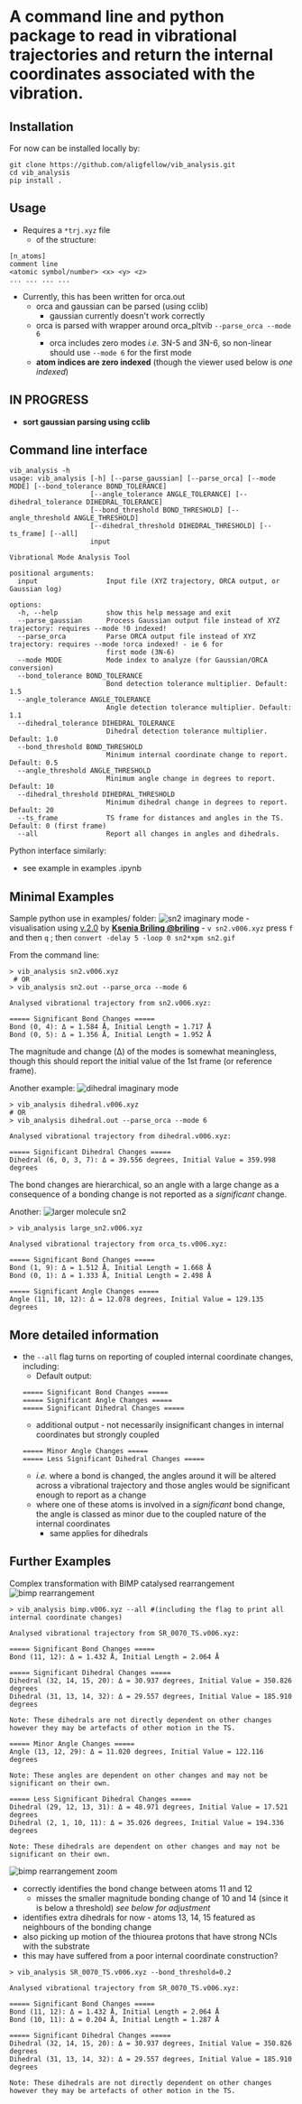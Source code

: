 # A command line and python package to read in vibrational trajectories and return the internal coordinates associated with the vibration.

## Installation
For now can be installed locally by:
```
git clone https://github.com/aligfellow/vib_analysis.git
cd vib_analysis
pip install .
```

## Usage
- Requires a ```*trj.xyz``` file
  - of the structure:
```
[n_atoms]
comment line
<atomic symbol/number> <x> <y> <z>
... ... ... ... 
```
- Currently, this has been written for orca.out
  - orca and gaussian can be parsed (using cclib)
     - gaussian currently doesn't work correctly
  - orca is parsed with wrapper around orca_pltvib `--parse_orca --mode 6`
     - orca includes zero modes *i.e.* 3N-5 and 3N-6, so non-linear should use `--mode 6` for the first mode
  - **atom indices are zero indexed** (though the viewer used below is *one indexed*)
     
## IN PROGRESS
 - **sort gaussian parsing using cclib**

## Command line interface
```
vib_analysis -h
usage: vib_analysis [-h] [--parse_gaussian] [--parse_orca] [--mode MODE] [--bond_tolerance BOND_TOLERANCE]
                    [--angle_tolerance ANGLE_TOLERANCE] [--dihedral_tolerance DIHEDRAL_TOLERANCE]
                    [--bond_threshold BOND_THRESHOLD] [--angle_threshold ANGLE_THRESHOLD]
                    [--dihedral_threshold DIHEDRAL_THRESHOLD] [--ts_frame] [--all]
                    input

Vibrational Mode Analysis Tool

positional arguments:
  input                 Input file (XYZ trajectory, ORCA output, or Gaussian log)

options:
  -h, --help            show this help message and exit
  --parse_gaussian      Process Gaussian output file instead of XYZ trajectory: requires --mode !0 indexed!
  --parse_orca          Parse ORCA output file instead of XYZ trajectory: requires --mode !orca indexed! - ie 6 for
                        first mode (3N-6)
  --mode MODE           Mode index to analyze (for Gaussian/ORCA conversion)
  --bond_tolerance BOND_TOLERANCE
                        Bond detection tolerance multiplier. Default: 1.5
  --angle_tolerance ANGLE_TOLERANCE
                        Angle detection tolerance multiplier. Default: 1.1
  --dihedral_tolerance DIHEDRAL_TOLERANCE
                        Dihedral detection tolerance multiplier. Default: 1.0
  --bond_threshold BOND_THRESHOLD
                        Minimum internal coordinate change to report. Default: 0.5
  --angle_threshold ANGLE_THRESHOLD
                        Minimum angle change in degrees to report. Default: 10
  --dihedral_threshold DIHEDRAL_THRESHOLD
                        Minimum dihedral change in degrees to report. Default: 20
  --ts_frame            TS frame for distances and angles in the TS. Default: 0 (first frame)
  --all                 Report all changes in angles and dihedrals.
```                 
Python interface similarly:
  - see example in examples .ipynb

## Minimal Examples 
Sample python use in examples/ folder:
![sn2 imaginary mode](images/sn2.gif)
    - visualisation using [v.2.0](https://github.com/briling/v) by [**Ksenia Briling @briling**](https://github.com/briling) 
    - ```v sn2.v006.xyz``` press `f` and then `q` ; then ```convert -delay 5 -loop 0 sn2*xpm sn2.gif```

From the command line:
``` 
> vib_analysis sn2.v006.xyz
 # OR
> vib_analysis sn2.out --parse_orca --mode 6

Analysed vibrational trajectory from sn2.v006.xyz:

===== Significant Bond Changes =====
Bond (0, 4): Δ = 1.584 Å, Initial Length = 1.717 Å
Bond (0, 5): Δ = 1.356 Å, Initial Length = 1.952 Å
```
The magnitude and change (Δ) of the modes is somewhat meaningless, though this should report the initial value of the 1st frame (or reference frame).

Another example:
![dihedral imaginary mode](images/dihedral.gif)
```
> vib_analysis dihedral.v006.xyz
# OR
> vib_analysis dihedral.out --parse_orca --mode 6

Analysed vibrational trajectory from dihedral.v006.xyz:

===== Significant Dihedral Changes =====
Dihedral (6, 0, 3, 7): Δ = 39.556 degrees, Initial Value = 359.998 degrees
```

The bond changes are hierarchical, so an angle with a large change as a consequence of a bonding change is not reported as a *significant* change.

Another:
![larger molecule sn2](images/large_sn2.gif)
```
> vib_analysis large_sn2.v006.xyz

Analysed vibrational trajectory from orca_ts.v006.xyz:

===== Significant Bond Changes =====
Bond (1, 9): Δ = 1.512 Å, Initial Length = 1.668 Å
Bond (0, 1): Δ = 1.333 Å, Initial Length = 2.498 Å

===== Significant Angle Changes =====
Angle (11, 10, 12): Δ = 12.078 degrees, Initial Value = 129.135 degrees
```

## More detailed information
- the `--all` flag turns on reporting of coupled internal coordinate changes, including:
   - Default output:
  ```
  ===== Significant Bond Changes =====
  ===== Significant Angle Changes =====
  ===== Significant Dihedral Changes =====
  ```
    - additional output - not necessarily insignificant changes in internal coordinates but strongly coupled
  ```
  ===== Minor Angle Changes =====
  ===== Less Significant Dihedral Changes =====   
  ```
  - *i.e.* where a bond is changed, the angles around it will be altered across a vibrational trajectory and those angles would be significant enough to report as a change
  - where one of these atoms is involved in a *significant* bond change, the angle is classed as minor due to the coupled nature of the internal coordinates
     - same applies for dihedrals

## Further Examples
Complex transformation with BIMP catalysed rearrangement
![bimp rearrangement](images/bimp.gif)
```
> vib_analysis bimp.v006.xyz --all #(including the flag to print all internal coordinate changes)

Analysed vibrational trajectory from SR_0070_TS.v006.xyz:

===== Significant Bond Changes =====
Bond (11, 12): Δ = 1.432 Å, Initial Length = 2.064 Å

===== Significant Dihedral Changes =====
Dihedral (32, 14, 15, 20): Δ = 30.937 degrees, Initial Value = 350.826 degrees
Dihedral (31, 13, 14, 32): Δ = 29.557 degrees, Initial Value = 185.910 degrees

Note: These dihedrals are not directly dependent on other changes however they may be artefacts of other motion in the TS.

===== Minor Angle Changes =====
Angle (13, 12, 29): Δ = 11.020 degrees, Initial Value = 122.116 degrees

Note: These angles are dependent on other changes and may not be significant on their own.

===== Less Significant Dihedral Changes =====
Dihedral (29, 12, 13, 31): Δ = 48.971 degrees, Initial Value = 17.521 degrees
Dihedral (2, 1, 10, 11): Δ = 35.026 degrees, Initial Value = 194.336 degrees

Note: These dihedrals are dependent on other changes and may not be significant on their own.
```
![bimp rearrangement zoom](images/bimp_zoom.gif)

- correctly identifies the bond change between atoms 11 and 12
   - misses the smaller magnitude bonding change of 10 and 14 (since it is below a threshold) *see below for adjustment*
- identifies extra dihedrals for now - atoms 13, 14, 15 featured as neighbours of the bonding change
- also picking up motion of the thiourea protons that have strong NCIs with the substrate
- this may have suffered from a poor internal coordinate construction?

```
> vib_analysis SR_0070_TS.v006.xyz --bond_threshold=0.2

Analysed vibrational trajectory from SR_0070_TS.v006.xyz:

===== Significant Bond Changes =====
Bond (11, 12): Δ = 1.432 Å, Initial Length = 2.064 Å
Bond (10, 11): Δ = 0.204 Å, Initial Length = 1.287 Å

===== Significant Dihedral Changes =====
Dihedral (32, 14, 15, 20): Δ = 30.937 degrees, Initial Value = 350.826 degrees
Dihedral (31, 13, 14, 32): Δ = 29.557 degrees, Initial Value = 185.910 degrees

Note: These dihedrals are not directly dependent on other changes however they may be artefacts of other motion in the TS.
```

